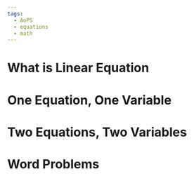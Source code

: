 ```yaml
---
tags:
  - AoPS
  - equations
  - math
---
```

# What is Linear Equation
# One Equation, One Variable
# Two Equations, Two Variables
# Word Problems
